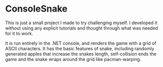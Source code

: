# ConsoleSnake

This is just a small project I made to try challenging myself. I developed it without using any explicit tutorials and thought through what was needed for it to work.

It is run entirely in the .NET console, and renders the game with a grid of ASCII characters. It has the basic features of snake, including randomly generated apples that increase the snakes length, self-collision ends the game and the snake wraps around the grid like pacman-warping.
